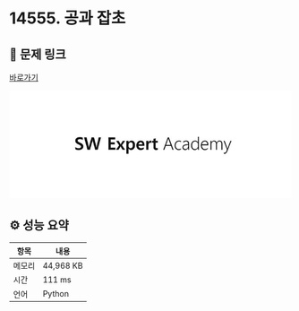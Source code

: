 # 14555. 공과 잡초

## 🔗 문제 링크

[바로가기](https://swexpertacademy.com/main/code/problem/problemDetail.do?contestProbId=AYGtoa3qARcDFARC)

![SWEA 로고](../../images/swea.jpg)

## ⚙️ 성능 요약

| 항목   | 내용      |
| ------ | --------- |
| 메모리 | 44,968 KB |
| 시간   | 111 ms    |
| 언어   | Python    |
